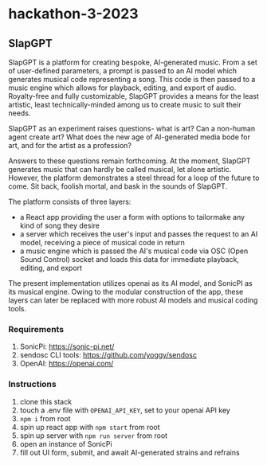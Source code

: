 # hackathon-3-2023

## SlapGPT

SlapGPT is a platform for creating bespoke, AI-generated music. From a set of user-defined parameters, a prompt is passed to an AI model which generates musical code representing a song. This code is then passed to a music engine which allows for playback, editing, and export of audio. Royalty-free and fully customizable, SlapGPT provides a means for the least artistic, least technically-minded among us to create music to suit their needs.

SlapGPT as an experiment raises questions- what is art? Can a non-human agent create art? What does the new age of AI-generated media bode for art, and for the artist as a profession?

Answers to these questions remain forthcoming. At the moment, SlapGPT generates music that can hardly be called musical, let alone artistic. However, the platform demonstrates a steel thread for a loop of the future to come. Sit back, foolish mortal, and bask in the sounds of SlapGPT.

The platform consists of three layers:
- a React app providing the user a form with options to tailormake any kind of song they desire
- a server which receives the user's input and passes the request to an AI model, receiving a piece of musical code in return
- a music engine which is passed the AI's musical code via OSC (Open Sound Control) socket and loads this data for immediate playback, editing, and export

The present implementation utilizes openai as its AI model, and SonicPI as its musical engine. Owing to the modular construction of the app, these layers can later be replaced with more robust AI models and musical coding tools.

### Requirements
1. SonicPi: https://sonic-pi.net/
2. sendosc CLI tools: https://github.com/yoggy/sendosc
3. OpenAI: https://openai.com/

### Instructions
1. clone this stack
2. touch a .env file with `OPENAI_API_KEY`, set to your openai API key
2. `npm i` from root
3. spin up react app with `npm start` from root
4. spin up server with `npm run server` from root
5. open an instance of SonicPi
6. fill out UI form, submit, and await AI-generated strains and refrains